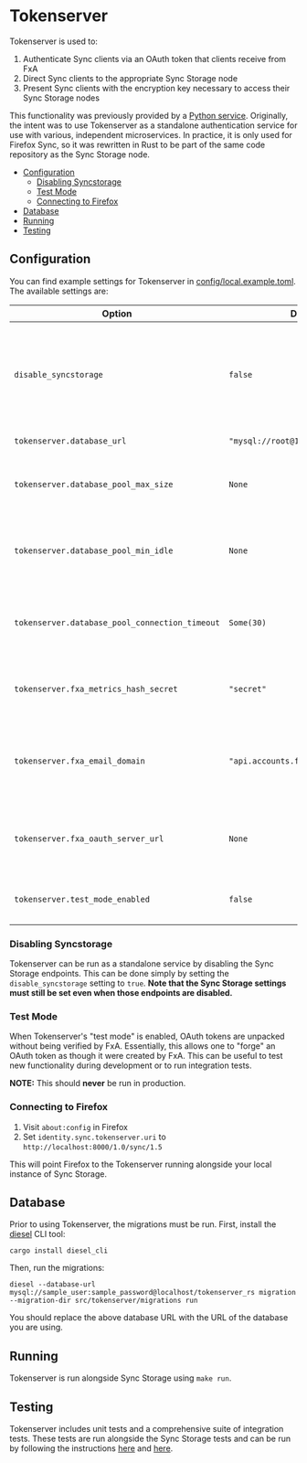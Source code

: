 # Tokenserver

Tokenserver is used to:
1. Authenticate Sync clients via an OAuth token that clients receive from FxA
1. Direct Sync clients to the appropriate Sync Storage node
1. Present Sync clients with the encryption key necessary to access their Sync Storage nodes

This functionality was previously provided by a [Python service](https://github.com/mozilla-services/tokenserver/). Originally, the intent was to use Tokenserver as a standalone authentication service for use with various, independent microservices. In practice, it is only used for Firefox Sync, so it was rewritten in Rust to be part of the same code repository as the Sync Storage node.


<!-- START doctoc generated TOC please keep comment here to allow auto update -->
<!-- DON'T EDIT THIS SECTION, INSTEAD RE-RUN doctoc TO UPDATE -->


- [Configuration](#configuration)
  - [Disabling Syncstorage](#disabling-syncstorage)
  - [Test Mode](#test-mode)
  - [Connecting to Firefox](#connecting-to-firefox)
- [Database](#database)
- [Running](#running)
- [Testing](#testing)

<!-- END doctoc generated TOC please keep comment here to allow auto update -->

## Configuration

You can find example settings for Tokenserver in [config/local.example.toml](../../config/local.example.toml). The available settings are:

| Option | Default value | Description |
| --- | --- | --- |
| `disable_syncstorage` | `false` | whether to disable the Sync Storage endpoints (see [Disabling Syncstorage](#disabling-syncstorage) for more information) |
| `tokenserver.database_url` | `"mysql://root@127.0.0.1/tokenserver_rs"` | database DSN |
| `tokenserver.database_pool_max_size` | `None` | the maximum number of connections in the database pool |
| `tokenserver.database_pool_min_idle` | `None` | the minimum number of idle database connections to maintain at all times |
| `tokenserver.database_pool_connection_timeout` | `Some(30)` | the timeout (in seconds) when waiting for an available connection |
| `tokenserver.fxa_metrics_hash_secret` | `"secret"` | the secret used to hash users' FxA UIDs and device IDs |
| `tokenserver.fxa_email_domain` | `"api.accounts.firefox.com"` | the email domain used to contruct the FxA email address from the user's FxA UID |
| `tokenserver.fxa_oauth_server_url` | `None` | the URL of the FxA OAuth server to be used to verify user's OAuth tokens |
| `tokenserver.test_mode_enabled` | `false` | whether to enable Tokenserver's [test mode](#test-mode) |

### Disabling Syncstorage

Tokenserver can be run as a standalone service by disabling the Sync Storage endpoints. This can be done simply by setting the `disable_syncstorage` setting to `true`. **Note that the Sync Storage settings must still be set even when those endpoints are disabled.**

### Test Mode

When Tokenserver's "test mode" is enabled, OAuth tokens are unpacked without being verified by FxA. Essentially, this allows one to "forge" an OAuth token as though it were created by FxA. This can be useful to test new functionality during development or to run integration tests.

**NOTE:** This should **never** be run in production.

### Connecting to Firefox

1. Visit `about:config` in Firefox
1. Set `identity.sync.tokenserver.uri` to `http://localhost:8000/1.0/sync/1.5`

This will point Firefox to the Tokenserver running alongside your local instance of Sync Storage.

## Database

Prior to using Tokenserver, the migrations must be run. First, install the [diesel](https://diesel.rs/guides/getting-started) CLI tool:
```
cargo install diesel_cli
```
Then, run the migrations:
```
diesel --database-url mysql://sample_user:sample_password@localhost/tokenserver_rs migration --migration-dir src/tokenserver/migrations run
```
You should replace the above database URL with the URL of the database you are using.

## Running

Tokenserver is run alongside Sync Storage using `make run`.

## Testing
Tokenserver includes unit tests and a comprehensive suite of integration tests. These tests are run alongside the Sync Storage tests and can be run by following the instructions [here](../../README.md#unit-tests) and [here](../../README.md#end-to-end-tests).
